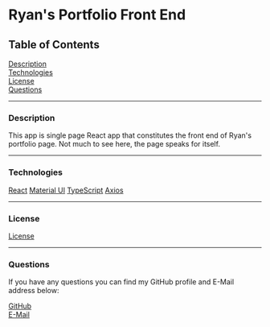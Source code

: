 # Ryan's Portfolio Front End

## Table of Contents  

[Description](#Description)   
[Technologies](#Technologies)  
[License](#License)  
[Questions](#Questions)  

---
<a name="Description"></a>
### Description

This app is single page React app that constitutes the front end of Ryan's portfolio page. Not much to see here, the page speaks for itself.

---
<a name="Technologies"></a>
### Technologies

[React](https://reactjs.org/) 
[Material UI](https://material-ui.com/) 
[TypeScript](https://www.typescriptlang.org/) 
[Axios](https://axios-http.com/)

---
<a name="License"></a>
### License

[License](./LICENSE)

---
<a name="Questions"></a>
### Questions

If you have any questions you can find my GitHub profile and E-Mail address below:  

[GitHub](https://github.com/rroyalty/)  
[E-Mail](rroyalty@gmail.com)